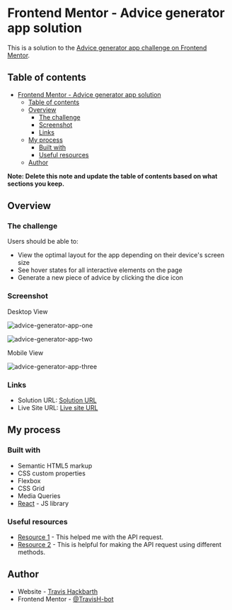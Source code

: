 # Frontend Mentor - Advice generator app solution

This is a solution to the [Advice generator app challenge on Frontend Mentor](https://www.frontendmentor.io/challenges/advice-generator-app-QdUG-13db). 

## Table of contents

- [Frontend Mentor - Advice generator app solution](#frontend-mentor---advice-generator-app-solution)
  - [Table of contents](#table-of-contents)
  - [Overview](#overview)
    - [The challenge](#the-challenge)
    - [Screenshot](#screenshot)
    - [Links](#links)
  - [My process](#my-process)
    - [Built with](#built-with)
    - [Useful resources](#useful-resources)
  - [Author](#author)


**Note: Delete this note and update the table of contents based on what sections you keep.**

## Overview

### The challenge

Users should be able to:

- View the optimal layout for the app depending on their device's screen size
- See hover states for all interactive elements on the page
- Generate a new piece of advice by clicking the dice icon


### Screenshot

Desktop View

![advice-generator-app-one](https://github.com/TravisH-bot/advice-generator-app/assets/79767820/b8f733f6-277e-4b9b-bbce-ad12cdc73ae8)


![advice-generator-app-two](https://github.com/TravisH-bot/advice-generator-app/assets/79767820/5d4e0ced-5952-4883-a5e5-4c2aa7a365a7)


Mobile View

![advice-generator-app-three](https://github.com/TravisH-bot/advice-generator-app/assets/79767820/98070027-115b-440d-8f01-a05de65cc58d)




### Links

- Solution URL: [Solution URL](https://github.com/TravisH-bot/advice-generator-app)
- Live Site URL: [Live site URL](https://travish-bot.github.io/advice-generator-app/)

## My process

### Built with

- Semantic HTML5 markup
- CSS custom properties
- Flexbox
- CSS Grid
- Media Queries
- [React](https://reactjs.org/) - JS library


### Useful resources

- [Resource 1](https://api.adviceslip.com) - This helped me with the API request.
- [Resource 2](https://blog.logrocket.com/modern-api-data-fetching-methods-react/) - This is helpful for making the API request using different methods.


## Author

- Website - [Travis Hackbarth](https://travish-bot.github.io/My-Portfolio/)
- Frontend Mentor - [@TravisH-bot](https://www.frontendmentor.io/profile/TravisH-bot)


